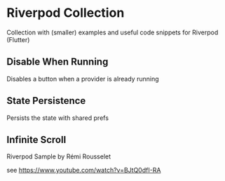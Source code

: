 # Riverpod Collection
Collection with (smaller) examples and useful code snippets for Riverpod (Flutter)

## Disable When Running
Disables a button when a provider is already running

## State Persistence 
Persists the state with shared prefs

## Infinite Scroll 
Riverpod Sample by Rémi Rousselet

see https://www.youtube.com/watch?v=BJtQ0dfI-RA

